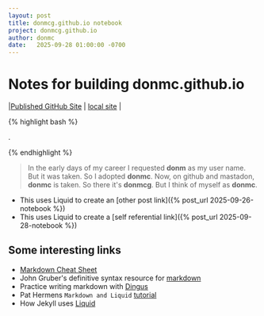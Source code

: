```yaml
---
layout: post
title: donmcg.github.io notebook 
project: donmcg.github.io
author: donmc
date:   2025-09-28 01:00:00 -0700
---
```


# Notes for building donmc.github.io

|[Published GitHub Site](https://donmcg.github.io) | [local site](http://localhost:4000) |

{% highlight bash %}

.

{% endhighlight %}

> In the early days of my career I requested **donm** as my user name.
> But it was taken.  So I adopted **donmc**.
> Now, on github and mastadon, **donmc** is taken. So there it's **donmcg**.
> But I think of myself as **donmc**.

- This uses Liquid to create an [other post link]({% post_url 2025-09-26-notebook  %}) 
- This uses Liquid to create a [self referential link]({% post_url 2025-09-28-notebook  %}) 


## Some interesting links
- [Markdown Cheat Sheet](https://www.markdownguide.org/cheat-sheet/)
- John Gruber's definitive syntax resource for [markdown](https://daringfireball.net/projects/markdown/syntax)
- Practice writing markdown with [Dingus](https://daringfireball.net/projects/markdown/dingus)
- Pat Hermens `Markdown and Liquid` [tutorial](https://hermens.com.au/2016/10/14/Getting-started-with-Jekyll-Part-5 )
- How Jekyll uses [Liquid](https://jekyllrb.com/docs/liquid/)


